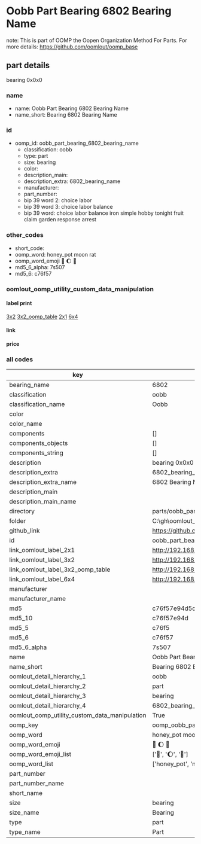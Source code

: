 # Oobb Part Bearing 6802 Bearing Name  

note: This is part of OOMP the Oopen Organization Method For Parts. For more details: https://github.com/oomlout/oomp_base

##  part details
  



bearing 0x0x0



### name
* name: Oobb Part Bearing 6802 Bearing Name
* name_short: Bearing 6802 Bearing Name
### id
* oomp_id: oobb_part_bearing_6802_bearing_name
  * classification: oobb
  * type: part
  * size: bearing
  * color: 
  * description_main: 
  * description_extra: 6802_bearing_name
  * manufacturer: 
  * part_number: 
  * bip 39 word 2: choice labor
  * bip 39 word 3: choice labor balance
  * bip 39 word: choice labor balance iron simple hobby tonight fruit claim garden response arrest

### other_codes
* short_code: 
* oomp_word: honey_pot moon rat
* oomp_word_emoji :honey_pot: :moon: :rat:
* md5_6_alpha: 7s507
* md5_6: c76f57






### oomlout_oomp_utility_custom_data_manipulation
#### label print
[3x2](http://192.168.1.245:1112/?label=oomp%207s507)
[3x2_oomp_table](http://192.168.1.108:1112/?label=oomp%207s507)
[2x1](http://192.168.1.242:1112/?label=oomp%207s507)
[6x4](http://192.168.1.55:1112/?label=oomp%207s507)    

#### link

                              

#### price







### all codes 
| key | value |  
| --- | --- |  
| bearing_name | 6802 |  
| classification | oobb |  
| classification_name | Oobb |  
| color |  |  
| color_name |  |  
| components | [] |  
| components_objects | [] |  
| components_string | [] |  
| description | bearing 0x0x0 |  
| description_extra | 6802_bearing_name |  
| description_extra_name | 6802 Bearing Name |  
| description_main |  |  
| description_main_name |  |  
| directory | parts/oobb_part_bearing_6802_bearing_name |  
| folder | C:\gh\oomlout_oobb_version_4_generated_parts\parts\oobb_part_bearing_6802_bearing_name |  
| github_link | https://github.com/oomlout/oomlout_oomp_part_src/tree/main/parts/oobb_part_bearing_6802_bearing_name |  
| id | oobb_part_bearing_6802_bearing_name |  
| link_oomlout_label_2x1 | http://192.168.1.242:1112/?label=oomp%207s507 |  
| link_oomlout_label_3x2 | http://192.168.1.245:1112/?label=oomp%207s507 |  
| link_oomlout_label_3x2_oomp_table | http://192.168.1.108:1112/?label=oomp%207s507 |  
| link_oomlout_label_6x4 | http://192.168.1.55:1112/?label=oomp%207s507 |  
| manufacturer |  |  
| manufacturer_name |  |  
| md5 | c76f57e94d5ddc91b1648764235f1141 |  
| md5_10 | c76f57e94d |  
| md5_5 | c76f5 |  
| md5_6 | c76f57 |  
| md5_6_alpha | 7s507 |  
| name | Oobb Part Bearing 6802 Bearing Name |  
| name_short | Bearing 6802 Bearing Name |  
| oomlout_detail_hierarchy_1 | oobb |  
| oomlout_detail_hierarchy_2 | part |  
| oomlout_detail_hierarchy_3 | bearing |  
| oomlout_detail_hierarchy_4 | 6802_bearing_name |  
| oomlout_oomp_utility_custom_data_manipulation | True |  
| oomp_key | oomp_oobb_part_bearing_6802_bearing_name |  
| oomp_word | honey_pot moon rat |  
| oomp_word_emoji | :honey_pot: :moon: :rat: |  
| oomp_word_emoji_list | [':honey_pot:', ':moon:', ':rat:'] |  
| oomp_word_list | ['honey_pot', 'moon', 'rat'] |  
| part_number |  |  
| part_number_name |  |  
| short_name |  |  
| size | bearing |  
| size_name | Bearing |  
| type | part |  
| type_name | Part |  
